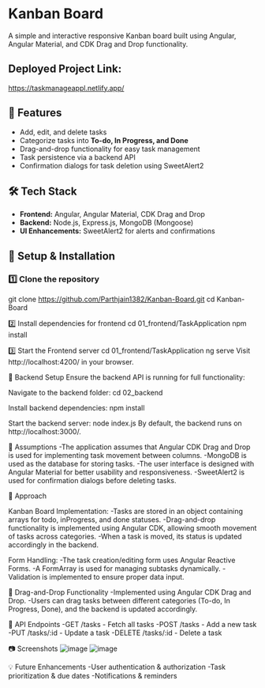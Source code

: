# Kanban Board

A simple and interactive responsive Kanban board built using Angular, Angular Material, and CDK Drag and Drop functionality.

## Deployed Project Link:
https://taskmanageappl.netlify.app/

## 🚀 Features
- Add, edit, and delete tasks
- Categorize tasks into **To-do, In Progress, and Done**
- Drag-and-drop functionality for easy task management
- Task persistence via a backend API
- Confirmation dialogs for task deletion using SweetAlert2

## 🛠️ Tech Stack
- **Frontend:** Angular, Angular Material, CDK Drag and Drop
- **Backend:** Node.js, Express.js, MongoDB (Mongoose)
- **UI Enhancements:** SweetAlert2 for alerts and confirmations

## 📌 Setup & Installation

### 1️⃣ Clone the repository
git clone https://github.com/Parthjain1382/Kanban-Board.git
cd Kanban-Board

2️⃣ Install dependencies for frontend
cd 01_frontend/TaskApplication
npm install

3️⃣ Start the Frontend server
cd 01_frontend/TaskApplication
ng serve
Visit http://localhost:4200/ in your browser.

📡 Backend Setup
Ensure the backend API is running for full functionality:

Navigate to the backend folder:
cd 02_backend

Install backend dependencies:
npm install

Start the backend server:
node index.js
By default, the backend runs on http://localhost:3000/.

📌 Assumptions
-The application assumes that Angular CDK Drag and Drop is used for implementing task movement between columns.
-MongoDB is used as the database for storing tasks.
-The user interface is designed with Angular Material for better usability and responsiveness.
-SweetAlert2 is used for confirmation dialogs before deleting tasks.

📌 Approach

Kanban Board Implementation:
-Tasks are stored in an object containing arrays for todo, inProgress, and done statuses.
-Drag-and-drop functionality is implemented using Angular CDK, allowing smooth movement of tasks across categories.
-When a task is moved, its status is updated accordingly in the backend.

Form Handling:
-The task creation/editing form uses Angular Reactive Forms.
-A FormArray is used for managing subtasks dynamically.
-Validation is implemented to ensure proper data input.

📌 Drag-and-Drop Functionality
-Implemented using Angular CDK Drag and Drop.
-Users can drag tasks between different categories (To-do, In Progress, Done), and the backend is updated accordingly.

🎯 API Endpoints
-GET /tasks - Fetch all tasks
-POST /tasks - Add a new task
-PUT /tasks/:id - Update a task
-DELETE /tasks/:id - Delete a task

📷 Screenshots
![image](https://github.com/user-attachments/assets/0d5f8f5b-f5b3-4318-8b46-f1a17533b6dc)
![image](https://github.com/user-attachments/assets/c878d302-79f6-4075-8378-7e57f98332eb)


💡 Future Enhancements
-User authentication & authorization
-Task prioritization & due dates
-Notifications & reminders
